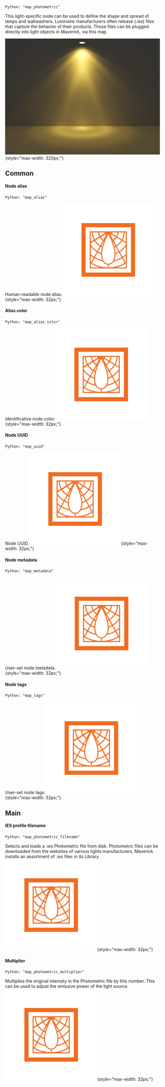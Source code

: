 `Python: "map_photometric"`

This light-specific node can be used to define the shape and spread of lamps and wallwashers. Luminaire manufacturers often release (.ies) files that capture the behavior of their products. Those files can be plugged directly into light objects in Maverick, via this map.


![Photometric example](map_photometric.png "Photometric example"){style="max-width: 320px;"}

## Common

#### Node alias
`Python: "map_alias"`

Human-readable node alias.![Icon](map_photometric_swatch.png "Icon"){style="max-width: 32px;"}


#### Alias color
`Python: "map_alias_color"`

Identificative node color.![Icon](map_photometric_swatch.png "Icon"){style="max-width: 32px;"}


#### Node UUID
`Python: "map_uuid"`

Node UUID.![Icon](map_photometric_swatch.png "Icon"){style="max-width: 32px;"}


#### Node metadata
`Python: "map_metadata"`

User-set node metadata.![Icon](map_photometric_swatch.png "Icon"){style="max-width: 32px;"}


#### Node tags
`Python: "map_tags"`

User-set node tags.![Icon](map_photometric_swatch.png "Icon"){style="max-width: 32px;"}


## Main

#### IES profile filename
`Python: "map_photometric_filename"`

Selects and loads a .ies Photometric file from disk. Photometric files can be downloaded from the websites of various lights manufacturers. Maverick installs an assortment of .ies files in its Library.![Icon](map_photometric_swatch.png "Icon"){style="max-width: 32px;"}


#### Multiplier
`Python: "map_photometric_multiplier"`

Multiplies the original intensity in the Photometric file by this number. This can be used to adjust the emissive power of the light source.![Icon](map_photometric_swatch.png "Icon"){style="max-width: 32px;"}



